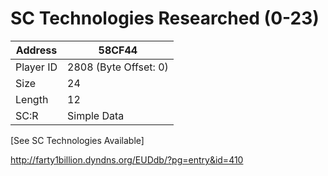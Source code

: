 
#  SC Technologies Researched (0-23)
Address   | 58CF44
----------|-------------
Player ID | 2808 (Byte Offset: 0)
Size 	  | 24
Length 	  | 12
SC:R      | Simple Data

[See SC Technologies Available]
http://farty1billion.dyndns.org/EUDdb/?pg=entry&id=410

